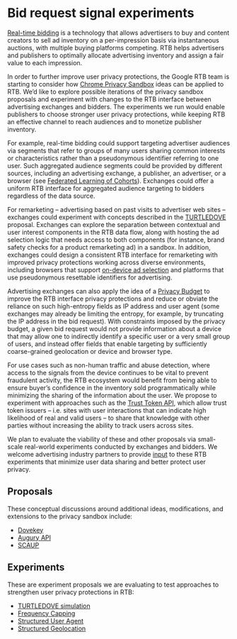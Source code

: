 Bid request signal experiments
==============================

[Real-time bidding](https://en.wikipedia.org/wiki/Real-time_bidding) is a
technology that allows advertisers to buy and content creators to sell ad
inventory on a per-impression basis via instantaneous auctions, with multiple
buying platforms competing. RTB helps advertisers and publishers to optimally
allocate advertising inventory and assign a fair value to each impression.

In order to further improve user privacy protections, the Google RTB team is
starting to consider how
[Chrome Privacy Sandbox](https://www.chromium.org/Home/chromium-privacy/privacy-sandbox)
ideas can be applied to RTB. We’d like to explore possible iterations of the privacy 
sandbox proposals and experiment with changes to the RTB interface between 
advertising exchanges and bidders. The experiments we run would enable publishers 
to choose stronger user privacy protections, while keeping RTB an effective channel 
to reach audiences and to monetize publisher inventory. 

For example, real-time bidding could support targeting advertiser audiences via
segments that refer to groups of many users sharing common interests or
characteristics rather than a pseudonymous identifier referring to one user.
Such aggregated audience segments could be provided by different sources,
including an advertising exchange, a publisher, an advertiser, or a browser
(see [Federated Learning of Cohorts](https://github.com/jkarlin/floc)).
Exchanges could offer a uniform RTB interface for aggregated audience targeting
to bidders regardless of the data source.

For remarketing – advertising based on past visits to advertiser web sites – 
exchanges could experiment with concepts described in the
[TURTLEDOVE](https://github.com/michaelkleber/turtledove) proposal. Exchanges
can explore the separation between contextual and user interest components in
the RTB data flow, along with hosting the ad selection logic that needs access
to both components (for instance, brand safety checks for a product remarketing
ad) in a sandbox. In addition, exchanges could design a consistent RTB
interface for remarketing with improved privacy protections working across
diverse environments, including browsers that support
[on-device ad selection](https://github.com/michaelkleber/turtledove)
and platforms that use pseudonymous resettable identifiers for advertising.

Advertising exchanges can also apply the idea of a
[Privacy Budget](https://github.com/bslassey/privacy-budget) to improve the RTB
interface privacy protections and reduce or obviate the reliance on such
high-entropy fields as IP address and user agent (some exchanges may already be
limiting the entropy, for example, by truncating the IP address in the bid
request). With constraints imposed by the privacy budget, a given bid request
would not provide information about a device that may allow one to indirectly
identify a specific user or a very small group of users, and instead offer
fields that enable targeting by sufficiently coarse-grained geolocation or
device and browser type. 

For use cases such as non-human traffic and abuse detection, where access to
the signals from the device continues to be vital to prevent fraudulent
activity, the RTB ecosystem would benefit from being able to ensure buyer’s
confidence in the inventory sold programmatically while minimizing the
sharing of the information about the user. We propose to experiment with
approaches such as the
[Trust Token API](https://github.com/WICG/trust-token-api), which allow trust
token issuers – i.e. sites with user interactions that can indicate high
likelihood of real and valid users – to share that knowledge with other parties
without increasing the ability to track users across sites.

We plan to evaluate the viability of these and other proposals via small-scale
real-world experiments conducted by exchanges and bidders. We welcome
advertising industry partners to provide
[input](https://github.com/google/rtb-experimental/issues) to these RTB
experiments that minimize user data sharing and better protect user privacy.

## Proposals

These conceptual discussions around additional ideas, modifications, and extensions to the privacy sandbox include:
 
* [Dovekey](proposals/dovekey)
* [Augury API](proposals/augury)
* [SCAUP](proposals/scaup)
 
## Experiments

These are experiment proposals we are evaluating to test approaches to strengthen user privacy protections in RTB:

* [TURTLEDOVE simulation](experiments/turtledove-simulation)
* [Frequency Capping](experiments/frequency-capping)
* [Structured User Agent](experiments/structured-ua)
* [Structured Geolocation](experiments/structured-geo)

